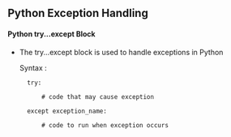 ## Python Exception Handling

#### Python try...except Block

- The try...except block is used to handle exceptions in Python

  Syntax :

        try:

            # code that may cause exception

        except exception_name:

            # code to run when exception occurs
